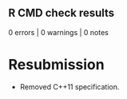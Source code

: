 ## R CMD check results

0 errors | 0 warnings | 0 notes

# Resubmission

* Removed C++11 specification. 

